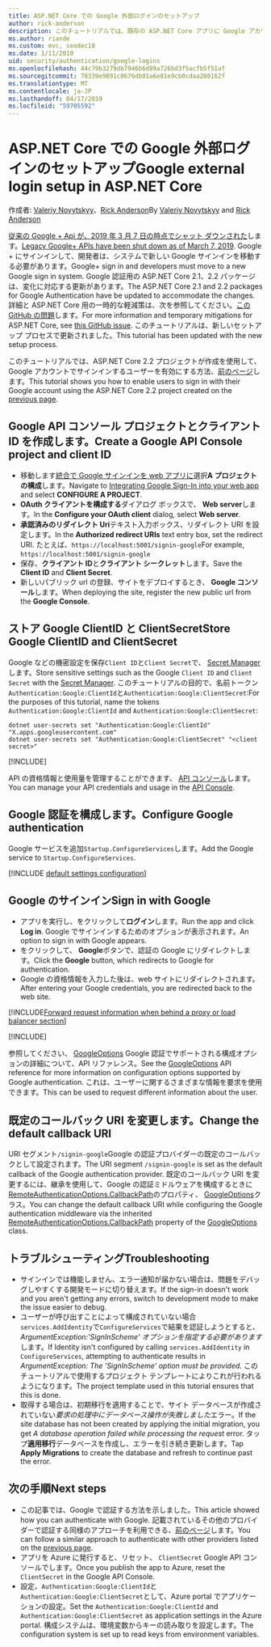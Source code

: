 ```yaml
---
title: ASP.NET Core での Google 外部ログインのセットアップ
author: rick-anderson
description: このチュートリアルでは、既存の ASP.NET Core アプリに Google アカウントのユーザー認証の統合について説明します。
ms.author: riande
ms.custom: mvc, seodec18
ms.date: 1/11/2019
uid: security/authentication/google-logins
ms.openlocfilehash: 44c79b3279db7946b6d89a726bd3f5acfb5f51af
ms.sourcegitcommit: 78339e9891c8676db01a6e81e9cb0cdaa280162f
ms.translationtype: MT
ms.contentlocale: ja-JP
ms.lasthandoff: 04/17/2019
ms.locfileid: "59705592"
---
```

# <a name="google-external-login-setup-in-aspnet-core"></a><span data-ttu-id="30bfa-103">ASP.NET Core での Google 外部ログインのセットアップ</span><span class="sxs-lookup"><span data-stu-id="30bfa-103">Google external login setup in ASP.NET Core</span></span>

<span data-ttu-id="30bfa-104">作成者: [Valeriy Novytskyy](https://github.com/01binary)、[Rick Anderson](https://twitter.com/RickAndMSFT)</span><span class="sxs-lookup"><span data-stu-id="30bfa-104">By [Valeriy Novytskyy](https://github.com/01binary) and [Rick Anderson](https://twitter.com/RickAndMSFT)</span></span>

<span data-ttu-id="30bfa-105">[従来の Google + Api が、2019 年 3 月 7 日の時点でシャット ダウンされた](https://developers.google.com/+/api-shutdown)します。</span><span class="sxs-lookup"><span data-stu-id="30bfa-105">[Legacy Google+ APIs have been shut down as of March 7, 2019](https://developers.google.com/+/api-shutdown).</span></span> <span data-ttu-id="30bfa-106">Google + にサインインして、開発者は、システムで新しい Google サインインを移動する必要があります。</span><span class="sxs-lookup"><span data-stu-id="30bfa-106">Google+ sign in and developers must move to a new Google sign in system.</span></span> <span data-ttu-id="30bfa-107">Google 認証用の ASP.NET Core 2.1、2.2 パッケージは、変化に対応する更新があります。</span><span class="sxs-lookup"><span data-stu-id="30bfa-107">The ASP.NET Core 2.1 and 2.2 packages for Google Authentication have be updated to accommodate the changes.</span></span> <span data-ttu-id="30bfa-108">詳細と ASP.NET Core 用の一時的な軽減策は、次を参照してください。[この GitHub の問題](https://github.com/aspnet/AspNetCore/issues/6486)します。</span><span class="sxs-lookup"><span data-stu-id="30bfa-108">For more information and temporary mitigations for ASP.NET Core, see [this GitHub issue](https://github.com/aspnet/AspNetCore/issues/6486).</span></span> <span data-ttu-id="30bfa-109">このチュートリアルは、新しいセットアップ プロセスで更新されました。</span><span class="sxs-lookup"><span data-stu-id="30bfa-109">This tutorial has been updated with the new setup process.</span></span>

<span data-ttu-id="30bfa-110">このチュートリアルでは、ASP.NET Core 2.2 プロジェクトが作成を使用して、Google アカウントでサインインするユーザーを有効にする方法、[前のページ](xref:security/authentication/social/index)します。</span><span class="sxs-lookup"><span data-stu-id="30bfa-110">This tutorial shows you how to enable users to sign in with their Google account using the ASP.NET Core 2.2 project created on the [previous page](xref:security/authentication/social/index).</span></span>

## <a name="create-a-google-api-console-project-and-client-id"></a><span data-ttu-id="30bfa-111">Google API コンソール プロジェクトとクライアント ID を作成します。</span><span class="sxs-lookup"><span data-stu-id="30bfa-111">Create a Google API Console project and client ID</span></span>

* <span data-ttu-id="30bfa-112">移動します[統合で Google サインインを web アプリに](https://developers.google.com/identity/sign-in/web/devconsole-project)選択**A プロジェクトの構成**します。</span><span class="sxs-lookup"><span data-stu-id="30bfa-112">Navigate to [Integrating Google Sign-In into your web app](https://developers.google.com/identity/sign-in/web/devconsole-project) and select **CONFIGURE A PROJECT**.</span></span>
* <span data-ttu-id="30bfa-113">**OAuth クライアントを構成する**ダイアログ ボックスで、 **Web server**します。</span><span class="sxs-lookup"><span data-stu-id="30bfa-113">In the **Configure your OAuth client** dialog, select **Web server**.</span></span>
* <span data-ttu-id="30bfa-114">**承認済みのリダイレクト Uri**テキスト入力ボックス、リダイレクト URI を設定します。</span><span class="sxs-lookup"><span data-stu-id="30bfa-114">In the **Authorized redirect URIs** text entry box, set the redirect URI.</span></span> <span data-ttu-id="30bfa-115">たとえば、`https://localhost:5001/signin-google`</span><span class="sxs-lookup"><span data-stu-id="30bfa-115">For example, `https://localhost:5001/signin-google`</span></span>
* <span data-ttu-id="30bfa-116">保存、**クライアント ID**と**クライアント シークレット**します。</span><span class="sxs-lookup"><span data-stu-id="30bfa-116">Save the **Client ID** and **Client Secret**.</span></span>
* <span data-ttu-id="30bfa-117">新しいパブリック url の登録、サイトをデプロイするとき、 **Google コンソール**します。</span><span class="sxs-lookup"><span data-stu-id="30bfa-117">When deploying the site, register the new public url from the **Google Console**.</span></span>

## <a name="store-google-clientid-and-clientsecret"></a><span data-ttu-id="30bfa-118">ストア Google ClientID と ClientSecret</span><span class="sxs-lookup"><span data-stu-id="30bfa-118">Store Google ClientID and ClientSecret</span></span>

<span data-ttu-id="30bfa-119">Google などの機密設定を保存`Client ID`と`Client Secret`で、 [Secret Manager](xref:security/app-secrets)します。</span><span class="sxs-lookup"><span data-stu-id="30bfa-119">Store sensitive settings such as the Google `Client ID` and `Client Secret` with the [Secret Manager](xref:security/app-secrets).</span></span> <span data-ttu-id="30bfa-120">このチュートリアルの目的で、名前トークン`Authentication:Google:ClientId`と`Authentication:Google:ClientSecret`:</span><span class="sxs-lookup"><span data-stu-id="30bfa-120">For the purposes of this tutorial, name the tokens `Authentication:Google:ClientId` and `Authentication:Google:ClientSecret`:</span></span>

```console
dotnet user-secrets set "Authentication:Google:ClientId" "X.apps.googleusercontent.com"
dotnet user-secrets set "Authentication:Google:ClientSecret" "<client secret>"
```

[!INCLUDE[](~/includes/environmentVarableColon.md)]

<span data-ttu-id="30bfa-121">API の資格情報と使用量を管理することができます、 [API コンソール](https://console.developers.google.com/apis/dashboard)します。</span><span class="sxs-lookup"><span data-stu-id="30bfa-121">You can manage your API credentials and usage in the [API Console](https://console.developers.google.com/apis/dashboard).</span></span>

## <a name="configure-google-authentication"></a><span data-ttu-id="30bfa-122">Google 認証を構成します。</span><span class="sxs-lookup"><span data-stu-id="30bfa-122">Configure Google authentication</span></span>

<span data-ttu-id="30bfa-123">Google サービスを追加`Startup.ConfigureServices`します。</span><span class="sxs-lookup"><span data-stu-id="30bfa-123">Add the Google service to `Startup.ConfigureServices`.</span></span>

[!INCLUDE [default settings configuration](includes/default-settings2-2.md)]

## <a name="sign-in-with-google"></a><span data-ttu-id="30bfa-124">Google のサインイン</span><span class="sxs-lookup"><span data-stu-id="30bfa-124">Sign in with Google</span></span>

* <span data-ttu-id="30bfa-125">アプリを実行し、をクリックして**ログイン**します。</span><span class="sxs-lookup"><span data-stu-id="30bfa-125">Run the app and click **Log in**.</span></span> <span data-ttu-id="30bfa-126">Google でサインインするためのオプションが表示されます。</span><span class="sxs-lookup"><span data-stu-id="30bfa-126">An option to sign in with Google appears.</span></span>
* <span data-ttu-id="30bfa-127">をクリックして、 **Google**ボタンで、認証の Google にリダイレクトします。</span><span class="sxs-lookup"><span data-stu-id="30bfa-127">Click the **Google** button, which redirects to Google for authentication.</span></span>
* <span data-ttu-id="30bfa-128">Google の資格情報を入力した後は、web サイトにリダイレクトされます。</span><span class="sxs-lookup"><span data-stu-id="30bfa-128">After entering your Google credentials, you are redirected back to the web site.</span></span>

[!INCLUDE[Forward request information when behind a proxy or load balancer section](includes/forwarded-headers-middleware.md)]

[!INCLUDE[](includes/chain-auth-providers.md)]

<span data-ttu-id="30bfa-129">参照してください、 [GoogleOptions](/dotnet/api/microsoft.aspnetcore.authentication.google.googleoptions) Google 認証でサポートされる構成オプションの詳細について、API リファレンス。</span><span class="sxs-lookup"><span data-stu-id="30bfa-129">See the [GoogleOptions](/dotnet/api/microsoft.aspnetcore.authentication.google.googleoptions) API reference for more information on configuration options supported by Google authentication.</span></span> <span data-ttu-id="30bfa-130">これは、ユーザーに関するさまざまな情報を要求を使用できます。</span><span class="sxs-lookup"><span data-stu-id="30bfa-130">This can be used to request different information about the user.</span></span>

## <a name="change-the-default-callback-uri"></a><span data-ttu-id="30bfa-131">既定のコールバック URI を変更します。</span><span class="sxs-lookup"><span data-stu-id="30bfa-131">Change the default callback URI</span></span>

<span data-ttu-id="30bfa-132">URI セグメント`/signin-google`Google の認証プロバイダーの既定のコールバックとして設定されます。</span><span class="sxs-lookup"><span data-stu-id="30bfa-132">The URI segment `/signin-google` is set as the default callback of the Google authentication provider.</span></span> <span data-ttu-id="30bfa-133">既定のコールバック URI を変更するには、継承を使用して、Google の認証ミドルウェアを構成するときに[RemoteAuthenticationOptions.CallbackPath](/dotnet/api/microsoft.aspnetcore.authentication.remoteauthenticationoptions.callbackpath)のプロパティ、 [GoogleOptions](/dotnet/api/microsoft.aspnetcore.authentication.google.googleoptions)クラス。</span><span class="sxs-lookup"><span data-stu-id="30bfa-133">You can change the default callback URI while configuring the Google authentication middleware via the inherited [RemoteAuthenticationOptions.CallbackPath](/dotnet/api/microsoft.aspnetcore.authentication.remoteauthenticationoptions.callbackpath) property of the [GoogleOptions](/dotnet/api/microsoft.aspnetcore.authentication.google.googleoptions) class.</span></span>

## <a name="troubleshooting"></a><span data-ttu-id="30bfa-134">トラブルシューティング</span><span class="sxs-lookup"><span data-stu-id="30bfa-134">Troubleshooting</span></span>

* <span data-ttu-id="30bfa-135">サインインでは機能しません、エラー通知が届かない場合は、問題をデバッグしやすくする開発モードに切り替えます。</span><span class="sxs-lookup"><span data-stu-id="30bfa-135">If the sign-in doesn't work and you aren't getting any errors, switch to development mode to make the issue easier to debug.</span></span>
* <span data-ttu-id="30bfa-136">ユーザーが呼び出すことによって構成されていない場合`services.AddIdentity`で`ConfigureServices`で結果を認証しようとすると、 *ArgumentException:'SignInScheme' オプションを指定する必要があります*します。</span><span class="sxs-lookup"><span data-stu-id="30bfa-136">If Identity isn't configured by calling `services.AddIdentity` in `ConfigureServices`, attempting to authenticate results in *ArgumentException: The 'SignInScheme' option must be provided*.</span></span> <span data-ttu-id="30bfa-137">このチュートリアルで使用するプロジェクト テンプレートによりこれが行われるようになります。</span><span class="sxs-lookup"><span data-stu-id="30bfa-137">The project template used in this tutorial ensures that this is done.</span></span>
* <span data-ttu-id="30bfa-138">取得する場合は、初期移行を適用することで、サイト データベースが作成されていない*要求の処理中にデータベース操作が失敗しました*エラー。</span><span class="sxs-lookup"><span data-stu-id="30bfa-138">If the site database has not been created by applying the initial migration, you get *A database operation failed while processing the request* error.</span></span> <span data-ttu-id="30bfa-139">タップ**適用移行**データベースを作成し、エラーを引き続き更新します。</span><span class="sxs-lookup"><span data-stu-id="30bfa-139">Tap **Apply Migrations** to create the database and refresh to continue past the error.</span></span>

## <a name="next-steps"></a><span data-ttu-id="30bfa-140">次の手順</span><span class="sxs-lookup"><span data-stu-id="30bfa-140">Next steps</span></span>

* <span data-ttu-id="30bfa-141">この記事では、Google で認証する方法を示しました。</span><span class="sxs-lookup"><span data-stu-id="30bfa-141">This article showed how you can authenticate with Google.</span></span> <span data-ttu-id="30bfa-142">記載されているその他のプロバイダーで認証する同様のアプローチを利用できる、[前のページ](xref:security/authentication/social/index)します。</span><span class="sxs-lookup"><span data-stu-id="30bfa-142">You can follow a similar approach to authenticate with other providers listed on the [previous page](xref:security/authentication/social/index).</span></span>
* <span data-ttu-id="30bfa-143">アプリを Azure に発行すると、リセット、 `ClientSecret` Google API コンソールでします。</span><span class="sxs-lookup"><span data-stu-id="30bfa-143">Once you publish the app to Azure, reset the `ClientSecret` in the Google API Console.</span></span>
* <span data-ttu-id="30bfa-144">設定、`Authentication:Google:ClientId`と`Authentication:Google:ClientSecret`として、Azure portal でアプリケーションの設定。</span><span class="sxs-lookup"><span data-stu-id="30bfa-144">Set the `Authentication:Google:ClientId` and `Authentication:Google:ClientSecret` as application settings in the Azure portal.</span></span> <span data-ttu-id="30bfa-145">構成システムは、環境変数からキーの読み取りを設定します。</span><span class="sxs-lookup"><span data-stu-id="30bfa-145">The configuration system is set up to read keys from environment variables.</span></span>
